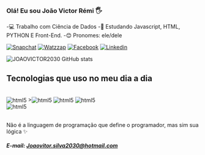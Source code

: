 ### Olá! Eu sou João Victor Rémi 🖐

-💻 Trabalho com Ciência de Dados 
-🌱 Estudando Javascript, HTML, PYTHON E Front-End.
-😊 Pronomes: ele/dele

[![Snapchat](https://img.shields.io/badge/Snapchat-FFFC00?style=for-the-badge&logo=snapchat&logoColor=white)](https://accounts.snapchat.com/accounts/welcome)
[![Watzzap](https://img.shields.io/badge/Pinterest-%23E60023.svg?&style=for-the-badge&logo=Pinterest&logoColor=white)](https://br.pinterest.com/joaovitorsilva20302040/)
[![Facebook](https://img.shields.io/badge/Facebook-1877F2?style=for-the-badge&logo=facebook&logoColor=white)](https://www.facebook.com/profile.php?id=100036062943150)
[![Linkedin](https://img.shields.io/badge/LinkedIn-0077B5?style=for-the-badge&logo=linkedin&logoColor=white)](https://www.linkedin.com/in/jo%C3%A3o-vitor-silva-a24888236/)

![JOAOVICTOR2030 GitHub stats](https://github-readme-stats.vercel.app/api?username=joaovictorsilva&show_icons=true&theme=radical)

## Tecnologias que uso no meu dia a dia

<div style="display: inline_block"><br/
><img align="center" alt="html5" src="https://img.shields.io/badge/HTML5-E34F26?style=for-the-badge&logo=html5&logoColor=white" />
><img align="center" alt="html5" src="https://img.shields.io/badge/HTML-239120?style=for-the-badge&logo=html5&logoColor=white" />
</d><img align="center" alt="html5" src="https://img.shields.io/badge/JavaScript-F7DF1E?style=for-the-badge&logo=javascript&logoColor=black" />
</d><img align="center" alt="html5" src="https://img.shields.io/badge/CSS3-1572B6?style=for-the-badge&logo=css3&logoColor=white" />
</div><img align="center" alt="html5" src="https://img.shields.io/badge/Python-14354C?style=for-the-badge&logo=python&logoColor=white" />
<div><br/>


Não é a linguagem de programação que define o programador, mas sim sua lógica ✨

##### E-mail: Joaovitor.silva2030@hotmail.com

